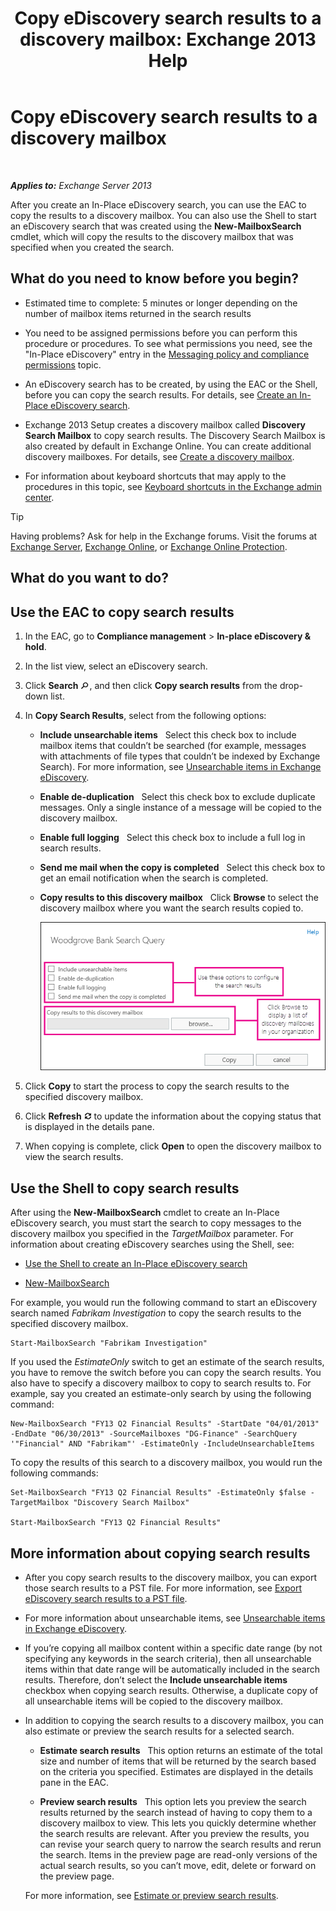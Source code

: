 ﻿---
title: 'Copy eDiscovery search results to a discovery mailbox: Exchange 2013 Help'
TOCTitle: Copy eDiscovery search results to a discovery mailbox
ms:assetid: bff2ce89-9e6f-494a-bd6a-2f2011507845
ms:mtpsurl: https://technet.microsoft.com/en-us/library/Dn624163(v=EXCHG.150)
ms:contentKeyID: 61200239
ms.date: 12/10/2017
mtps_version: v=EXCHG.150
---

# Copy eDiscovery search results to a discovery mailbox

 

_**Applies to:** Exchange Server 2013_


After you create an In-Place eDiscovery search, you can use the EAC to copy the results to a discovery mailbox. You can also use the Shell to start an eDiscovery search that was created using the **New-MailboxSearch** cmdlet, which will copy the results to the discovery mailbox that was specified when you created the search.

## What do you need to know before you begin?

  - Estimated time to complete: 5 minutes or longer depending on the number of mailbox items returned in the search results

  - You need to be assigned permissions before you can perform this procedure or procedures. To see what permissions you need, see the "In-Place eDiscovery" entry in the [Messaging policy and compliance permissions](messaging-policy-and-compliance-permissions-exchange-2013-help.md) topic.

  - An eDiscovery search has to be created, by using the EAC or the Shell, before you can copy the search results. For details, see [Create an In-Place eDiscovery search](create-an-in-place-ediscovery-search-exchange-2013-help.md).

  - Exchange 2013 Setup creates a discovery mailbox called **Discovery Search Mailbox** to copy search results. The Discovery Search Mailbox is also created by default in Exchange Online. You can create additional discovery mailboxes. For details, see [Create a discovery mailbox](create-a-discovery-mailbox-exchange-2013-help.md).

  - For information about keyboard shortcuts that may apply to the procedures in this topic, see [Keyboard shortcuts in the Exchange admin center](keyboard-shortcuts-in-the-exchange-admin-center-exchange-online-protection-help.md).


> [!TIP]
> Having problems? Ask for help in the Exchange forums. Visit the forums at <A href="https://go.microsoft.com/fwlink/p/?linkid=60612">Exchange Server</A>, <A href="https://go.microsoft.com/fwlink/p/?linkid=267542">Exchange Online</A>, or <A href="https://go.microsoft.com/fwlink/p/?linkid=285351">Exchange Online Protection</A>.



## What do you want to do?

## Use the EAC to copy search results

1.  In the EAC, go to **Compliance management** \> **In-place eDiscovery & hold**.

2.  In the list view, select an eDiscovery search.

3.  Click **Search** ![Search icon](images/Dn624163.773574d0-9b92-4cab-9f6b-81532c7418b9(EXCHG.150).gif "Search icon"), and then click **Copy search results** from the drop-down list.

4.  In **Copy Search Results**, select from the following options:
    
      - **Include unsearchable items**   Select this check box to include mailbox items that couldn’t be searched (for example, messages with attachments of file types that couldn’t be indexed by Exchange Search). For more information, see [Unsearchable items in Exchange eDiscovery](unsearchable-items-in-exchange-ediscovery-exchange-2013-help.md).
    
      - **Enable de-duplication**   Select this check box to exclude duplicate messages. Only a single instance of a message will be copied to the discovery mailbox.
    
      - **Enable full logging**   Select this check box to include a full log in search results.
    
      - **Send me mail when the copy is completed**   Select this check box to get an email notification when the search is completed.
    
      - **Copy results to this discovery mailbox**   Click **Browse** to select the discovery mailbox where you want the search results copied to.
        
        ![Copy Search Results](images/Dn624163.875e25ed-8308-408c-92c4-8c76fc9d9bfc(EXCHG.150).gif "Copy Search Results")  

5.  Click **Copy** to start the process to copy the search results to the specified discovery mailbox.

6.  Click **Refresh** ![Refresh Icon](images/Dn624163.85f271ca-32a4-426c-842a-d2172567099d(EXCHG.150).gif "Refresh Icon") to update the information about the copying status that is displayed in the details pane.

7.  When copying is complete, click **Open** to open the discovery mailbox to view the search results.

## Use the Shell to copy search results

After using the **New-MailboxSearch** cmdlet to create an In-Place eDiscovery search, you must start the search to copy messages to the discovery mailbox you specified in the *TargetMailbox* parameter. For information about creating eDiscovery searches using the Shell, see:

  - [Use the Shell to create an In-Place eDiscovery search](create-an-in-place-ediscovery-search-exchange-2013-help.md)

  - [New-MailboxSearch](https://technet.microsoft.com/en-us/library/dd298064\(v=exchg.150\))

For example, you would run the following command to start an eDiscovery search named *Fabrikam Investigation* to copy the search results to the specified discovery mailbox.

    Start-MailboxSearch "Fabrikam Investigation"

If you used the *EstimateOnly* switch to get an estimate of the search results, you have to remove the switch before you can copy the search results. You also have to specify a discovery mailbox to copy to search results to. For example, say you created an estimate-only search by using the following command:

    New-MailboxSearch "FY13 Q2 Financial Results" -StartDate "04/01/2013" -EndDate "06/30/2013" -SourceMailboxes "DG-Finance" -SearchQuery '"Financial" AND "Fabrikam"' -EstimateOnly -IncludeUnsearchableItems

To copy the results of this search to a discovery mailbox, you would run the following commands:

    Set-MailboxSearch "FY13 Q2 Financial Results" -EstimateOnly $false -TargetMailbox "Discovery Search Mailbox"

    Start-MailboxSearch "FY13 Q2 Financial Results"

## More information about copying search results

  - After you copy search results to the discovery mailbox, you can export those search results to a PST file. For more information, see [Export eDiscovery search results to a PST file](export-ediscovery-search-results-to-a-pst-file-exchange-2013-help.md).

  - For more information about unsearchable items, see [Unsearchable items in Exchange eDiscovery](unsearchable-items-in-exchange-ediscovery-exchange-2013-help.md).

  - If you’re copying all mailbox content within a specific date range (by not specifying any keywords in the search criteria), then all unsearchable items within that date range will be automatically included in the search results. Therefore, don’t select the **Include unsearchable items** checkbox when copying search results. Otherwise, a duplicate copy of all unsearchable items will be copied to the discovery mailbox.

  - In addition to copying the search results to a discovery mailbox, you can also estimate or preview the search results for a selected search.
    
      - **Estimate search results**   This option returns an estimate of the total size and number of items that will be returned by the search based on the criteria you specified. Estimates are displayed in the details pane in the EAC.
    
      - **Preview search results**   This option lets you preview the search results returned by the search instead of having to copy them to a discovery mailbox to view. This lets you quickly determine whether the search results are relevant. After you preview the results, you can revise your search query to narrow the search results and rerun the search. Items in the preview page are read-only versions of the actual search results, so you can’t move, edit, delete or forward on the preview page.
    
    For more information, see [Estimate or preview search results](create-an-in-place-ediscovery-search-exchange-2013-help.md).

